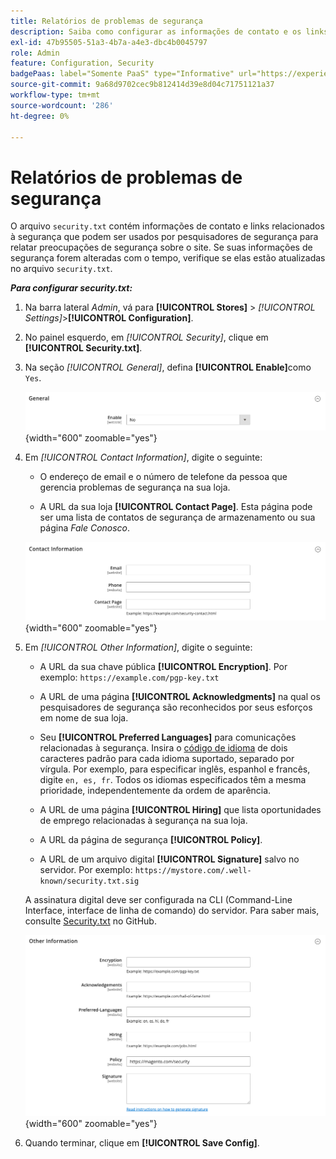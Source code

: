 ```yaml
---
title: Relatórios de problemas de segurança
description: Saiba como configurar as informações de contato e os links relacionados à segurança que podem ser usados por pesquisadores de segurança para relatar problemas de segurança sobre o seu site.
exl-id: 47b95505-51a3-4b7a-a4e3-dbc4b0045797
role: Admin
feature: Configuration, Security
badgePaas: label="Somente PaaS" type="Informative" url="https://experienceleague.adobe.com/pt-br/docs/commerce/user-guides/product-solutions" tooltip="Aplica-se somente a projetos do Adobe Commerce na nuvem (infraestrutura do PaaS gerenciada pela Adobe) e a projetos locais."
source-git-commit: 9a68d9702cec9b812414d39e8d04c71751121a37
workflow-type: tm+mt
source-wordcount: '286'
ht-degree: 0%

---
```


# Relatórios de problemas de segurança

O arquivo `security.txt` contém informações de contato e links relacionados à segurança que podem ser usados por pesquisadores de segurança para relatar preocupações de segurança sobre o site. Se suas informações de segurança forem alteradas com o tempo, verifique se elas estão atualizadas no arquivo `security.txt`.

**_Para configurar security.txt:_**

1. Na barra lateral _Admin_, vá para **[!UICONTROL Stores]** > _[!UICONTROL Settings]_>**[!UICONTROL Configuration]**.

1. No painel esquerdo, em _[!UICONTROL Security]_, clique em **[!UICONTROL Security.txt]**.

1. Na seção _[!UICONTROL General]_, defina **[!UICONTROL Enable]**&#x200B;como `Yes`.

   ![Configuração de segurança geral](../configuration-reference/security/assets/txt-general.png){width="600" zoomable="yes"}

1. Em _[!UICONTROL Contact Information]_, digite o seguinte:

   - O endereço de email e o número de telefone da pessoa que gerencia problemas de segurança na sua loja.

   - A URL da sua loja **[!UICONTROL Contact Page]**. Esta página pode ser uma lista de contatos de segurança de armazenamento ou sua página _Fale Conosco_.

   ![Configuração de Informações de Contato](../configuration-reference/security/assets/txt-contact-info.png){width="600" zoomable="yes"}

1. Em _[!UICONTROL Other Information]_, digite o seguinte:

   - A URL da sua chave pública **[!UICONTROL Encryption]**. Por exemplo: `https://example.com/pgp-key.txt`

   - A URL de uma página **[!UICONTROL Acknowledgments]** na qual os pesquisadores de segurança são reconhecidos por seus esforços em nome de sua loja.

   - Seu **[!UICONTROL Preferred Languages]** para comunicações relacionadas à segurança. Insira o [código de idioma](https://en.wikipedia.org/wiki/List_of_ISO_639-1_codes) de dois caracteres padrão para cada idioma suportado, separado por vírgula. Por exemplo, para especificar inglês, espanhol e francês, digite `en, es, fr`. Todos os idiomas especificados têm a mesma prioridade, independentemente da ordem de aparência.

   - A URL de uma página **[!UICONTROL Hiring]** que lista oportunidades de emprego relacionadas à segurança na sua loja.

   - A URL da página de segurança **[!UICONTROL Policy]**.

   - A URL de um arquivo digital **[!UICONTROL Signature]** salvo no servidor. Por exemplo: `https://mystore.com/.well-known/security.txt.sig`

   A assinatura digital deve ser configurada na CLI (Command-Line Interface, interface de linha de comando) do servidor. Para saber mais, consulte [Security.txt](https://github.com/magento/security-package/blob/1.0-develop/Securitytxt/README.md) no GitHub.

   ![Outras Informações](../configuration-reference/security/assets/txt-other-info.png){width="600" zoomable="yes"}

1. Quando terminar, clique em **[!UICONTROL Save Config]**.
